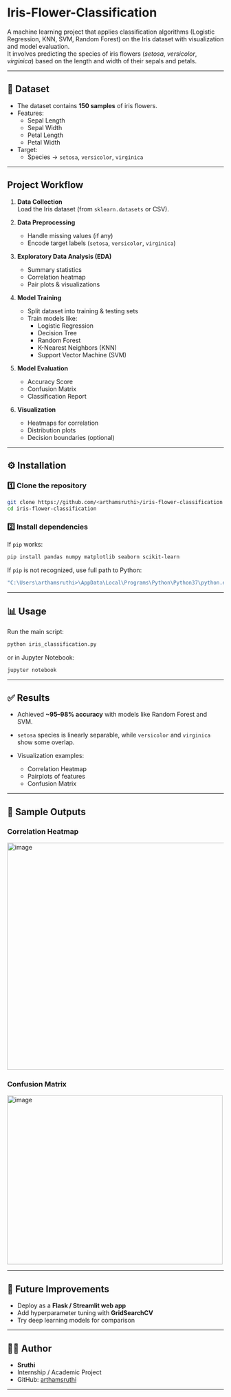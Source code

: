# Iris-Flower-Classification
A machine learning project that applies classification algorithms (Logistic Regression, KNN, SVM, Random Forest) on the Iris dataset with visualization and model evaluation.   
It involves predicting the species of iris flowers (*setosa*, *versicolor*, *virginica*) based on the length and width of their sepals and petals.

---

## 📂 Dataset

- The dataset contains **150 samples** of iris flowers.
- Features:
  - Sepal Length
  - Sepal Width
  - Petal Length
  - Petal Width
- Target:
  - Species → `setosa`, `versicolor`, `virginica`

---

##  Project Workflow

1. **Data Collection**  
   Load the Iris dataset (from `sklearn.datasets` or CSV).

2. **Data Preprocessing**  
   - Handle missing values (if any)  
   - Encode target labels (`setosa`, `versicolor`, `virginica`)  

3. **Exploratory Data Analysis (EDA)**  
   - Summary statistics  
   - Correlation heatmap  
   - Pair plots & visualizations  

4. **Model Training**  
   - Split dataset into training & testing sets  
   - Train models like:
     - Logistic Regression
     - Decision Tree
     - Random Forest
     - K-Nearest Neighbors (KNN)
     - Support Vector Machine (SVM)

5. **Model Evaluation**  
   - Accuracy Score  
   - Confusion Matrix  
   - Classification Report  

6. **Visualization**  
   - Heatmaps for correlation  
   - Distribution plots  
   - Decision boundaries (optional)

---

## ⚙️ Installation

### 1️⃣ Clone the repository
```bash
git clone https://github.com/<arthamsruthi>/iris-flower-classification.git
cd iris-flower-classification
````

### 2️⃣ Install dependencies

If `pip` works:

```bash
pip install pandas numpy matplotlib seaborn scikit-learn
```

If `pip` is not recognized, use full path to Python:

```powershell
"C:\Users\arthamsruthi>\AppData\Local\Programs\Python\Python37\python.exe" -m pip install pandas numpy matplotlib seaborn scikit-learn
```

---

## 📊 Usage

Run the main script:

```bash
python iris_classification.py
```

or in Jupyter Notebook:

```bash
jupyter notebook
```

---

## ✅ Results

* Achieved **\~95–98% accuracy** with models like Random Forest and SVM.
* `setosa` species is linearly separable, while `versicolor` and `virginica` show some overlap.
* Visualization examples:

  * Correlation Heatmap
  * Pairplots of features
  * Confusion Matrix

---

## 📸 Sample Outputs

### Correlation Heatmap

<img width="637" height="528" alt="image" src="https://github.com/user-attachments/assets/42bd5e28-1f4d-4549-b526-24df8b216b42" />


### Confusion Matrix

<img width="501" height="393" alt="image" src="https://github.com/user-attachments/assets/a72c81e5-9163-4935-940c-33d7a85d8cd5" />


---

## 🔮 Future Improvements

* Deploy as a **Flask / Streamlit web app**
* Add hyperparameter tuning with **GridSearchCV**
* Try deep learning models for comparison

---

## 👩‍💻 Author

- **Sruthi**  
- Internship / Academic Project  
- GitHub: [arthamsruthi](https://github.com/arthamsruthi)  

---
